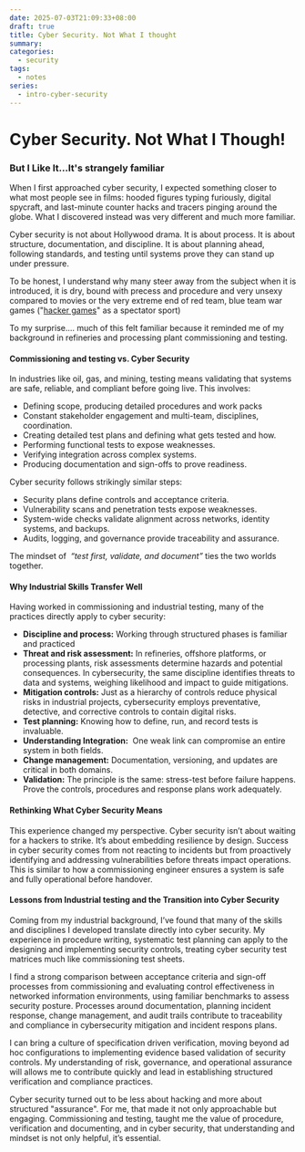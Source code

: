 ```yaml
---
date: 2025-07-03T21:09:33+08:00
draft: true
title: Cyber Security. Not What I thought
summary:
categories:
  - security
tags:
  - notes
series:
  - intro-cyber-security
---
```


# Cyber Security.  Not What I Though!
### But I Like It...It's strangely familiar

When I first approached cyber security, I expected something closer to what most people see in films: hooded figures typing furiously, digital spycraft, and last-minute counter hacks and tracers pinging around the globe. What I discovered instead was very different and much more familiar.

Cyber security is not about Hollywood drama. It is about process. It is about structure, documentation, and discipline. It is about planning ahead, following standards, and testing until systems prove they can stand up under pressure.

To be honest, I understand why many steer away from the subject when it is introduced, it is dry, bound with precess and procedure and very unsexy compared to movies or the very extreme end of red team, blue team war games ("[hacker games](https://livectf.com)" as a spectator sport)  

To my surprise.... much of this felt familiar because it reminded me of my background in refineries and processing plant commissioning and testing.

#### Commissioning and testing vs. Cyber Security

In industries like oil, gas, and mining, testing means validating that systems are safe, reliable, and compliant before going live.  This involves:
- Defining scope, producing detailed procedures and work packs
- Constant stakeholder engagement and multi-team, disciplines, coordination. 
- Creating detailed test plans and defining what gets tested and how.
- Performing functional  tests to expose weaknesses.
- Verifying integration across complex systems.
- Producing documentation and sign-offs to prove readiness.

Cyber security follows strikingly similar steps:
- Security plans define controls and acceptance criteria.
- Vulnerability scans and penetration tests expose weaknesses.
- System-wide checks validate alignment across networks, identity systems, and backups.
- Audits, logging, and governance provide traceability and assurance.

The mindset of  *“test first, validate, and document”* ties the two worlds together.

#### Why Industrial Skills Transfer Well

Having worked in commissioning and industrial testing, many of the practices directly apply to cyber security:

- **Discipline and process:** Working through structured phases is familiar and practiced
-  **Threat and risk assessment:** In refineries, offshore platforms, or processing plants, risk assessments determine hazards and potential consequences.  In cybersecurity, the same discipline identifies threats to data and systems, weighing likelihood and impact to guide mitigations.
- **Mitigation controls:** Just as a hierarchy of controls reduce physical risks in industrial projects, cybersecurity employs preventative, detective, and corrective controls to contain digital risks.
- **Test planning:** Knowing how to define, run, and record tests is invaluable.
- **Understanding Integration:**  One weak link can compromise an entire system in both fields.
- **Change management:** Documentation, versioning, and updates are critical in both domains.
- **Validation:**  The principle is the same: stress-test before failure happens.  Prove the controls, procedures and response plans work adequately. 

#### Rethinking What Cyber Security Means

This experience changed my perspective.  Cyber security isn’t about waiting for a hackers to strike.  It’s about embedding resilience by design.  Success in cyber security comes from not reacting to incidents but from proactively identifying and addressing vulnerabilities before threats impact operations.  This is similar to how a commissioning engineer ensures a system is safe and fully operational before handover.

#### Lessons from Industrial testing and the Transition into Cyber Security

Coming from my industrial background, I’ve found that many of the skills and disciplines I developed translate directly into cyber security.  My experience in procedure writing, systematic test planning  can apply to the designing and implementing security controls, treating cyber security test matrices much like commissioning test sheets.

I find a strong comparison between acceptance criteria and sign-off processes from commissioning and evaluating control effectiveness in networked information environments, using familiar benchmarks to assess security posture.  Processes around documentation, planning incident response, change management, and audit trails contribute to traceability and compliance in cybersecurity mitigation and incident respons plans.

I can bring a culture of specification driven verification, moving beyond ad hoc configurations to implementing evidence based validation of security controls.  My understanding of risk, governance, and operational assurance will allows me to contribute quickly and lead in establishing structured verification and compliance practices.

Cyber security turned out to be less about hacking and more about structured "assurance". For me, that made it not only approachable but engaging. Commissioning and testing, taught me the value of procedure, verification and documenting, and in cyber security, that understanding and mindset is not only helpful, it’s essential.
